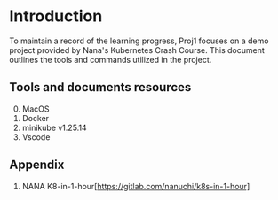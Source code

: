 # Introduction

To maintain a record of the learning progress, Proj1 focuses on a demo project provided by Nana's Kubernetes Crash Course. This document outlines the tools and commands utilized in the project.

## Tools and documents resources

0. MacOS
1. Docker 
2. minikube v1.25.14
3. Vscode

## Appendix

1. NANA K8-in-1-hour[https://gitlab.com/nanuchi/k8s-in-1-hour]